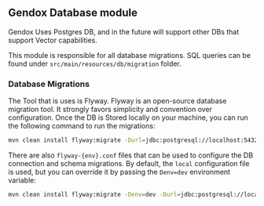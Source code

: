 ## Gendox Database module

Gendox Uses Postgres DB, and in the future will support other DBs that support Vector capabilities.

This module is responsible for all database migrations. SQL queries can be found under `src/main/resources/db/migration` folder.


### Database Migrations
The Tool that is uses is Flyway. Flyway is an open-source database migration tool. It strongly favors simplicity and convention over configuration.
Once the DB is Stored locally on your machine, you can run the following command to run the migrations:


```bash
mvn clean install flyway:migrate -Durl=jdbc:postgresql://localhost:5432/postgres -Duser=your_username -Dpassword=your_password
```

There are also `flyway-{env}.conf` files that can be used to configure the DB connection and schema migrations.
By default, the `local` configuration file is used, but you can override it by passing the `Denv=dev` environment variable:

```bash
mvn clean install flyway:migrate -Denv=dev -Durl=jdbc:postgresql://localhost:5432/postgres -Duser=your_username -Dpassword=your_password
```
